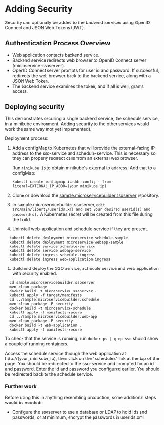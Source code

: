 # Adding Security
Security can optionally be added to the backend services using OpenID Connect and JSON Web Tokens (JWT).

## Authentication Process Overview
- Web application contacts backend service.
- Backend service redirects web browser to OpenID Connect server (microservice-ssoserver).
- OpenID Connect server prompts for user id and password.  If successful, redirects the web browser back to the backend service, along with a JSON Web Token.
- The backend service examines the token, and if all is well, grants access.

## Deploying security

This demonstrates securing a single backend service, the schedule service, in a minikube environment.  Adding security to the other services would work the same way (not yet implemented). 


Deployment process:

1. Add a configMap to Kubernetes that will provide the external-facing IP address to the sso-service and schedule-service.  This is necessary so they can properly redirect calls from an external web browser.

    Run ``minikube ip``  to obtain minikube's external ip address.
    Add that to a configMap:
 
     ``kubectl create configmap ipaddr-config --from-literal=EXTERNAL_IP_ADDR=(your minikube ip)``
      
1. Clone or download the [sample.microservicebuilder.ssoserver](https://github.com/WASdev/sample.microservicebuilder.ssoserver) repository.       
      
1. In sample.microservicebuilder.ssoserver, ``edit src/main/liberty/userids.xml and set your desired userid(s) and password(s).``  A Kubernetes secret will be created from this file during the build. 

1. Uninstall web-application and schedule-service if they are present. 
```
  kubectl delete deployment microservice-schedule-sample
  kubectl delete deployment microservice-webapp-sample
  kubectl delete service schedule-service
  kubectl delete service webapp-service
  kubectl delete ingress schedule-ingress
  kubectl delete ingress web-application-ingress
```
1. Build and deploy the SSO service, schedule service and web application with security enabled.
```
  cd sample.microservicebuilder.ssoserver
  mvn clean package
  docker build -t microservice-ssoserver .
  kubectl apply -f target/manifests
  cd ../sample.microservicebuilder.schedule
  mvn clean package -P security
  docker build -t microservice-schedule .
  kubectl apply -f manifests-secure
  cd ../sample.microservicebuilder.web-app
  mvn clean package -P security
  docker build -t web-application .
  kubectl apply -f manifests-secure
```
To check that the service is running, run ``docker ps | grep sso`` should show a couple of running containers. 

Access the schedule service through the web application at http://(your_minikube_ip), then click on the "schedules" link at the top of the page.  You should be redirected to the sso-service and prompted for an id and password.  Enter the id and password you configured earlier.  You should be redirected back to the schedule service.

### Further work

Before using this in anything resembling production, some additional steps would be needed:

- Configure the ssoserver to use a database or LDAP to hold ids and passwords, or at minimum, encrypt the passwords in userids.xml


